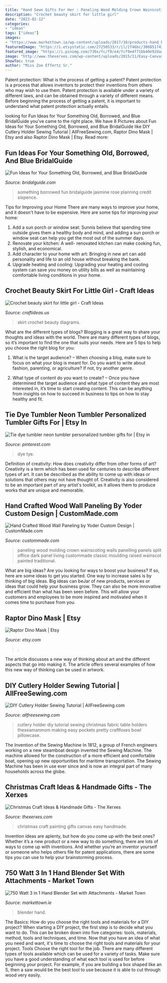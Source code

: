 ```yaml
---
title: "Hand Sewn Gifts For Her : Paneling Wood Molding Crown Wainscoting Walls Panelling Panels Split Office Dark Panel Living Custommade Classic Moulding Raised Wainscot Painted Traditional"
description: "Crochet beauty skirt for little girl"
date: "2023-02-12"
categories:
- "ideas"
tags: ["ideas"]
images:
- "https://www.markettown.ie/wp-content/uploads/2017/10/products-hand_blender_black2.jpg"
featuredImage: "https://i.etsystatic.com/27250533/r/il/2f46bc/3060517434/il_fullxfull.3060517434_ckvm.jpg"
featured_image: "https://i.pinimg.com/736x/fc/f9/e4/fcf9e4f71bb40e92daa4ca5fb1f89224.jpg"
image: "http://www.thexerxes.com/wp-content/uploads/2015/11/Easy-Canvas-Painting-Ideas.jpg"
ShowToc: true
author: "Miss Zoe Effertz Sr."
---
```



Patent protection: What is the process of getting a patent?
Patent protection is a process that allows inventors to protect their inventions from others who may wish to use them. Patent protection is available under a variety of different laws, and can be obtained through a variety of different means. Before beginning the process of getting a patent, it is important to understand what patent protection actually entails.

	

		
looking for Fun Ideas for Your Something Old, Borrowed, and Blue BridalGuide you've came to the right place. We have 8 Pictures about Fun Ideas for Your Something Old, Borrowed, and Blue BridalGuide like DIY Cutlery Holder Sewing Tutorial | AllFreeSewing.com, Raptor Dino Mask | Etsy and also Raptor Dino Mask | Etsy. Read more:
		
    
## Fun Ideas For Your Something Old, Borrowed, And Blue BridalGuide

<img loading=lazy src="https://www.bridalguide.com/sites/default/files/article-images/planning/new-something-blue-borrowed-old/jasmine-rose-photography.JPG" onerror="this.onerror=null;this.src='https://tse2.mm.bing.net/th?id=OIP.-k5hs158gujalhGzDlLrqgHaLH&amp;pid=15.1';" alt="Fun Ideas for Your Something Old, Borrowed, and Blue BridalGuide">

_Source: bridalguide.com_

>something borrowed fun bridalguide jasmine rose planning credit sixpence. 

	

Tips for Improving your Home
There are many ways to improve your home, and it doesn't have to be expensive. Here are some tips for improving your home: 
1. Add a sun porch or window seat: Sunnis believe that spending time outside gives them a healthy body and mind, and adding a sun porch or window seat can help you get the most out of the summer days. 
2. Renovate your kitchen: A well- renovated kitchen can make cooking fun, stylish, and economical. 
3. Add character to your home with art: Bringing in new art can add personality and life to an old house without breaking the bank. 
4. Upgrade heating and cooling: Upgrading your heating and cooling system can save you money on utility bills as well as maintaining comfortable living conditions in your home.

    
## Crochet Beauty Skirt For Little Girl - Craft Ideas

<img loading=lazy src="http://www.craftideas.us/wp-content/uploads/2013/01/crochet-little-girl-skirt.jpg" onerror="this.onerror=null;this.src='https://tse4.mm.bing.net/th?id=OIP.nEH0X6Hcmx_jPFBQmpVgrwHaFj&amp;pid=15.1';" alt="Crochet beauty skirt for little girl - Craft Ideas">

_Source: craftideas.us_

>skirt crochet beauty diagrams. 

	

What are the different types of blogs?
Blogging is a great way to share your thoughts and ideas with the world. There are many different types of blogs, so it’s important to find the one that suits your needs. Here are 5 tips to help you choose the right blog for you: 
1. What is the target audience? – When choosing a blog, make sure to focus on what your blog is meant for. Do you want to write about fashion, parenting, or agriculture? If not, try another genre. 

2. What type of content do you want to create? – Once you have determined the target audience and what type of content they are most interested in, it’s time to start creating content. This can be anything from insights on how to succeed in business to tips on how to stay healthy and fit. 


    
## Tie Dye Tumbler Neon Tumbler Personalized Tumbler Gifts For | Etsy In

<img loading=lazy src="https://i.pinimg.com/736x/fc/f9/e4/fcf9e4f71bb40e92daa4ca5fb1f89224.jpg" onerror="this.onerror=null;this.src='https://tse1.mm.bing.net/th?id=OIP.zhutw5f4HvtMXxqS_9sR4QHaJ3&amp;pid=15.1';" alt="Tie dye tumbler neon tumbler personalized tumbler gifts for | Etsy in">

_Source: pinterest.com_

>dye tye. 

	

Definition of creativity: How does creativity differ from other forms of art?
Creativity is a term which has been used for centuries to describe different types of art. It can be described as the ability to come up with ideas or solutions that others may not have thought of. Creativity is also considered to be an important part of any artist's toolkit, as it allows them to produce works that are unique and memorable.

    
## Hand Crafted Wood Wall Paneling By Yoder Custom Design | CustomMade.com

<img loading=lazy src="https://images.custommade.com/DoehUG73mhNudEi7kolt0lA4bUg=/fit-in/510x382/custommade-photosets/13187/13187.64266.jpg" onerror="this.onerror=null;this.src='https://tse1.mm.bing.net/th?id=OIP.tmALoHXRYq9W0tXgRpDskAAAAA&amp;pid=15.1';" alt="Hand Crafted Wood Wall Paneling by Yoder Custom Design | CustomMade.com">

_Source: custommade.com_

>paneling wood molding crown wainscoting walls panelling panels split office dark panel living custommade classic moulding raised wainscot painted traditional. 

	

What are big ideas?
Are you looking for ways to boost your business? If so, here are some ideas to get you started. 
One way to increase sales is by thinking of big ideas. Big ideas can beJar of new products, services or ideas that could help your business grow. They can also be more innovative and efficient than what has been seen before. This will allow your customers and employees to be more inspired and motivated when it comes time to purchase from you.

    
## Raptor Dino Mask | Etsy

<img loading=lazy src="https://i.etsystatic.com/27250533/r/il/2f46bc/3060517434/il_fullxfull.3060517434_ckvm.jpg" onerror="this.onerror=null;this.src='https://tse1.mm.bing.net/th?id=OIP._J8WicttCYYHiukt3Hy1awHaJ4&amp;pid=15.1';" alt="Raptor Dino Mask | Etsy">

_Source: etsy.com_

>. 

	

The article discusses a new way of thinking about art and the different aspects that go into making it. The article offers several examples of how this new way of thinking can be used in artwork.

    
## DIY Cutlery Holder Sewing Tutorial | AllFreeSewing.com

<img loading=lazy src="https://irepo.primecp.com/2018/11/394245/DIY-Cutlery-Holder-Sewing-Tutorial_ExtraLarge800_ID-3005276.jpg?v=3005276" onerror="this.onerror=null;this.src='https://tse4.mm.bing.net/th?id=OIP.ZrCtsHKMDRG2ogh8swusbAHaLH&amp;pid=15.1';" alt="DIY Cutlery Holder Sewing Tutorial | AllFreeSewing.com">

_Source: allfreesewing.com_

>cutlery holder diy tutorial sewing christmas fabric table holders theseamanmom making easy pockets pretty craftfoxes bowl pillowcase. 

	

The Invention of the Sewing Machine
In 1812, a group of French engineers working on a new steamboat design invented the Sewing Machine. The machine allowed for the construction of a more efficient and comfortable boat, opening up new opportunities for maritime transportation. The Sewing Machine has been in use ever since and is now an integral part of many households across the globe.

    
## Christmas Craft Ideas &amp; Handmade Gifts - The Xerxes

<img loading=lazy src="http://www.thexerxes.com/wp-content/uploads/2015/11/Easy-Canvas-Painting-Ideas.jpg" onerror="this.onerror=null;this.src='https://tse3.mm.bing.net/th?id=OIP.hN4wRpkGBp0Cj03Ggpqw8wHaIt&amp;pid=15.1';" alt="Christmas Craft Ideas &amp; Handmade Gifts - The Xerxes">

_Source: thexerxes.com_

>christmas craft painting gifts canvas easy handmade. 

	

Invention ideas are aplenty, but how do you come up with the best ones? Whether it’s a new product or a new way to do something, there are lots of ways to come up with inventions. And whether you’re an inventor yourself or someone who helps others file for patent applications, there are some tips you can use to help your brainstorming process.

    
## 750 Watt 3 In 1 Hand Blender Set With Attachments - Market Town

<img loading=lazy src="https://www.markettown.ie/wp-content/uploads/2017/10/products-hand_blender_black2.jpg" onerror="this.onerror=null;this.src='https://tse1.mm.bing.net/th?id=OIP.2zDj27odiSOH69ihQ2twogHaHa&amp;pid=15.1';" alt="750 Watt 3 in 1 Hand Blender Set with Attachments - Market Town">

_Source: markettown.ie_

>blender hand. 

	

The Basics: How do you choose the right tools and materials for a DIY project?
When starting a DIY project, the first step is to decide what you want to do. This can be broken down into five categories: tools, materials, method, tools and techniques, and time. Now that you have an idea of what you need and want, it's time to choose the right tools and materials for your project.
Tools
Choose the right tool for the job. There are many different types of tools available which can be used for a variety of tasks. Make sure you have a good understanding of what each tool is used for before beginning your project. For example, if you are building a box shaped like an S, then a saw would be the best tool to use because it is able to cut through wood very easily.

